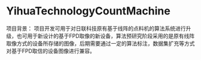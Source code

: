 # YihuaTechnologyCountMachine
项目背景：
项目开发可用于对日联科技原有基于线阵的点料机的算法系统进行升级，也可用于新设计的基于FPD取像的新设备，算法预研究阶段采用的是原有线阵取像方式的设备所存储的图像，后期需要通过一定的算法标注，数据集扩充等方式对基于FPD取信的设备图像进行兼容。
